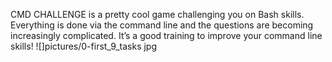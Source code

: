 CMD CHALLENGE is a pretty cool game challenging you on Bash skills. Everything is done via the command line and the questions are becoming increasingly complicated. It’s a good training to improve your command line skills!
![]pictures/0-first_9_tasks jpg
